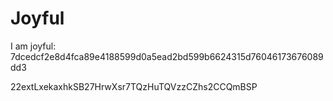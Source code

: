 # Joyful

I am joyful: 7dcedcf2e8d4fca89e4188599d0a5ead2bd599b6624315d76046173676089dd3


22extLxekaxhkSB27HrwXsr7TQzHuTQVzzCZhs2CCQmBSP